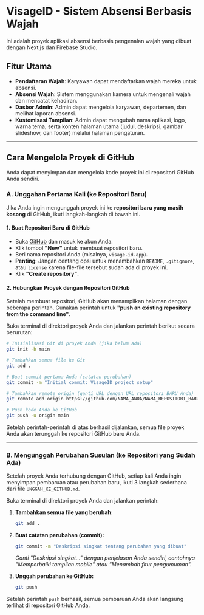 # VisageID - Sistem Absensi Berbasis Wajah

Ini adalah proyek aplikasi absensi berbasis pengenalan wajah yang dibuat dengan Next.js dan Firebase Studio.

## Fitur Utama

- **Pendaftaran Wajah**: Karyawan dapat mendaftarkan wajah mereka untuk absensi.
- **Absensi Wajah**: Sistem menggunakan kamera untuk mengenali wajah dan mencatat kehadiran.
- **Dasbor Admin**: Admin dapat mengelola karyawan, departemen, dan melihat laporan absensi.
- **Kustomisasi Tampilan**: Admin dapat mengubah nama aplikasi, logo, warna tema, serta konten halaman utama (judul, deskripsi, gambar slideshow, dan footer) melalui halaman pengaturan.

---

## Cara Mengelola Proyek di GitHub

Anda dapat menyimpan dan mengelola kode proyek ini di repositori GitHub Anda sendiri.

### A. Unggahan Pertama Kali (ke Repositori Baru)

Jika Anda ingin mengunggah proyek ini ke **repositori baru yang masih kosong** di GitHub, ikuti langkah-langkah di bawah ini.

#### 1. Buat Repositori Baru di GitHub

- Buka [GitHub](https://github.com) dan masuk ke akun Anda.
- Klik tombol **"New"** untuk membuat repositori baru.
- Beri nama repositori Anda (misalnya, `visage-id-app`).
- **Penting**: Jangan centang opsi untuk menambahkan `README`, `.gitignore`, atau `license` karena file-file tersebut sudah ada di proyek ini.
- Klik **"Create repository"**.

#### 2. Hubungkan Proyek dengan Repositori GitHub

Setelah membuat repositori, GitHub akan menampilkan halaman dengan beberapa perintah. Gunakan perintah untuk **"push an existing repository from the command line"**.

Buka terminal di direktori proyek Anda dan jalankan perintah berikut secara berurutan:

```bash
# Inisialisasi Git di proyek Anda (jika belum ada)
git init -b main

# Tambahkan semua file ke Git
git add .

# Buat commit pertama Anda (catatan perubahan)
git commit -m "Initial commit: VisageID project setup"

# Tambahkan remote origin (ganti URL dengan URL repositori BARU Anda)
git remote add origin https://github.com/NAMA_ANDA/NAMA_REPOSITORI_BARU_ANDA.git

# Push kode Anda ke GitHub
git push -u origin main
```

Setelah perintah-perintah di atas berhasil dijalankan, semua file proyek Anda akan terunggah ke repositori GitHub baru Anda.

---

### B. Mengunggah Perubahan Susulan (ke Repositori yang Sudah Ada)

Setelah proyek Anda terhubung dengan GitHub, setiap kali Anda ingin menyimpan pembaruan atau perubahan baru, ikuti 3 langkah sederhana dari file `UNGGAH_KE_GITHUB.md`.

Buka terminal di direktori proyek Anda dan jalankan perintah:

1.  **Tambahkan semua file yang berubah:**
    ```bash
    git add .
    ```

2.  **Buat catatan perubahan (commit):**
    ```bash
    git commit -m "Deskripsi singkat tentang perubahan yang dibuat"
    ```
    *Ganti "Deskripsi singkat..." dengan penjelasan Anda sendiri, contohnya "Memperbaiki tampilan mobile" atau "Menambah fitur pengumuman".*

3.  **Unggah perubahan ke GitHub:**
    ```bash
    git push
    ```

Setelah perintah `push` berhasil, semua pembaruan Anda akan langsung terlihat di repositori GitHub Anda.